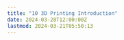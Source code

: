 ```yaml
---
title: "10 3D Printing Introduction"
date: 2024-03-28T12:00:00Z
lastmod: 2024-03-21T05:50:13
---
```

